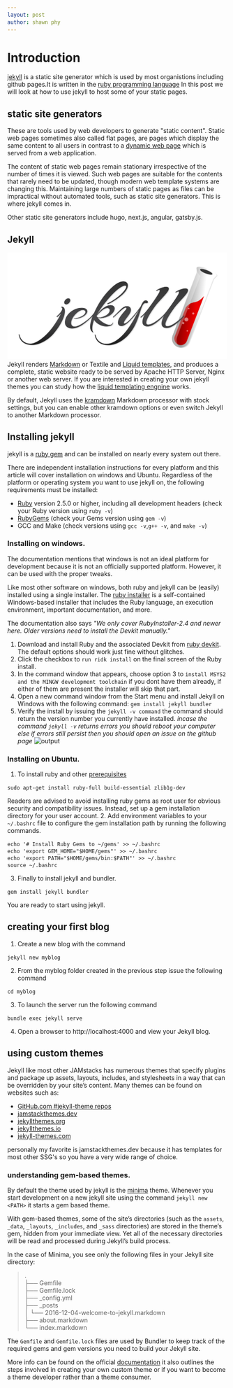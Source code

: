 ```yaml
---
layout: post
author: shawn phy 
--- 
```


# Introduction 
[jekyll](https://jekyllrb.com/) is a static site generator which is used by most organistions including github pages.It is written in the [ruby programming language](https://www.ruby-lang.org/en/) In this post we will look at how to use jekyll to host some of your static pages. 

## static site generators
These are tools used by web developers to generate "static content". Static web pages sometimes also called flat pages, are pages which display the same content to all users in contrast to a [dynamic web page](https://en.wikipedia.org/wiki/Dynamic_web_page) which is served from a web application.

The content of static web pages remain stationary irrespective of the number of times it is viewed. Such web pages are suitable for the contents that rarely need to be updated, though modern web template systems are changing this. Maintaining large numbers of static pages as files can be impractical without automated tools, such as static site generators. This is where jekyll comes in.

Other static site generators include hugo, next.js, angular, gatsby.js. 

## Jekyll
![](/assets/images/jekyll.png)
Jekyll renders [Markdown](https://www.markdownguide.org/) or Textile and [Liquid templates](https://shopify.github.io/liquid/), and produces a complete, static website ready to be served by Apache HTTP Server, Nginx or another web server. If you are interested in creating your own jekyll themes you can study how the [liquid templating engnine](https://shopify.github.io/liquid/basics/introduction/) works. 

By default, Jekyll uses the [kramdown](https://kramdown.gettalong.org/) Markdown processor with stock settings, but you can enable other kramdown options or even switch Jekyll to another Markdown processor.

## Installing jekyll 
jekyll is a [ruby gem](https://jekyllrb.com/docs/ruby-101/#gems) and can be installed on nearly every system out there. 

There are independent installation instructions for every platform and this article will cover installation on windows and Ubuntu. Regardless of the platform or operating system you want to use jekyll on, the following requirements must be installed:
- [Ruby](https://www.ruby-lang.org/en/downloads/) version 2.5.0 or higher, including all development headers (check your Ruby version using `ruby -v`)
- [RubyGems](https://rubygems.org/pages/download) (check your Gems version using `gem -v`)
- GCC and Make (check versions using `gcc -v`,`g++ -v`, and `make -v`)

### Installing on windows.
The documentation mentions that windows is not an ideal platform for development because it is not an officially supported platform. However, it can be used with the proper tweaks. 

Like most other software on windows, both ruby and jekyll can be (easily) installed using a single installer. The [ruby installer](https://rubyinstaller.org/) is a self-contained Windows-based installer that includes the Ruby language, an execution environment, important documentation, and more.

 The documentation also says *"We only cover RubyInstaller-2.4 and newer here. Older versions need to install the Devkit manually."*

1. Download and install Ruby and the associated Devkit from [ruby devkit](https://rubyinstaller.org/downloads/). The default options should work just fine without glitches.
2. Click the checkbox to `run ridk install` on the final screen of the Ruby install.
3. In the command window that appears, choose option 3 to `install MSYS2 and the MINGW development toolchain` if you dont have them already, if either of them are present the installer will skip that part.
4. Open a new command window from the Start menu and install Jekyll on Windows with the following command:
```gem install jekyll bundler```
5. Verify the install by issuing the ```jekyll -v command``` the command should return the version number you currently have installed. *incase the command `jekyll -v` returns errors you should reboot your computer else if errors still persist then you should open an issue on the github page*
![output](assets\images\jekyllversionoutput.png)

### Installing on Ubuntu.
1. To install ruby and other [prerequisites](https://jekyllrb.com/docs/installation/#requirements)
 ``` shell
 sudo apt-get install ruby-full build-essential zlib1g-dev
 ```

Readers are advised to avoid installing ruby gems as root user for obvious security and compatibility issues. Instead, set up a gem installation directory for your user account. 
2. Add environment variables to your `~/.bashrc` file to configure the gem installation path by running the following commands. 
``` shell
echo '# Install Ruby Gems to ~/gems' >> ~/.bashrc
echo 'export GEM_HOME="$HOME/gems"' >> ~/.bashrc
echo 'export PATH="$HOME/gems/bin:$PATH"' >> ~/.bashrc
source ~/.bashrc
```

3. Finally to install jekyll and bundler. 
``` shell
gem install jekyll bundler
```
You are ready to start using jekyll. 

## creating your first blog
1. Create a new blog with the command
```
jekyll new myblog
```
2. From the myblog folder created in the previous step issue the following command
```
cd myblog
```
3. To launch the server run the following command 
```
bundle exec jekyll serve
```
4. Open a browser to http://localhost:4000 and view your Jekyll blog. 

## using custom themes
Jekyll like most other JAMstacks has numerous themes that specify plugins and package up assets, layouts, includes, and stylesheets in a way that can be overridden by your site’s content.
Many themes can be found on websites such as: 
- [GitHub.com #jekyll-theme repos](https://github.com/topics/jekyll-theme)
- [jamstackthemes.dev](https://jamstackthemes.dev/ssg/jekyll/)
- [jekyllthemes.org](https://jekyllthemes.org)
- [jekyllthemes.io](https://jekyllthemes.io)
- [jekyll-themes.com](https://jekyll-themes.com)

personally my favorite is jamstackthemes.dev because it has templates for most other SSG's so you have a very wide range of choice. 

### understanding gem-based themes. 
By default the theme used by jekyll is the [minima](https://github.com/jekyll/minima) theme. Whenever you start development on a new jekyll site using the command `jekyll new <PATH>` it starts a gem based theme.

 With gem-based themes, some of the site’s directories (such as the `assets`, `_data`, `_layouts`, `_includes`, and `_sass` directories) are stored in the theme’s gem, hidden from your immediate view. Yet all of the necessary directories will be read and processed during Jekyll’s build process.

In the case of Minima, you see only the following files in your Jekyll site directory:
> .<br>
├── Gemfile<br>
├── Gemfile.lock<br>
├── _config.yml<br>
├── _posts<br>
│    └── 2016-12-04-welcome-to-jekyll.markdown<br>
├── about.markdown<br>
└── index.markdown<br>

The `Gemfile` and `Gemfile.lock` files are used by Bundler to keep track of the required gems and gem versions you need to build your Jekyll site.

More info can be found on the official [documentation](https://jekyllrb.com/docs/themes/) it also outlines the steps involved in creating your own custom theme or if you want to become a theme developer rather than a theme consumer. 

